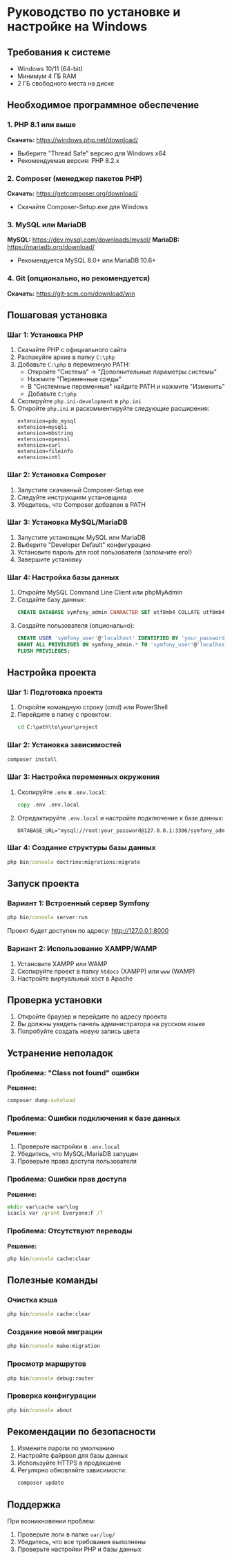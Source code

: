 # Руководство по установке и настройке на Windows

## Требования к системе

- Windows 10/11 (64-bit)
- Минимум 4 ГБ RAM
- 2 ГБ свободного места на диске

## Необходимое программное обеспечение

### 1. PHP 8.1 или выше
**Скачать:** https://windows.php.net/download/
- Выберите "Thread Safe" версию для Windows x64
- Рекомендуемая версия: PHP 8.2.x

### 2. Composer (менеджер пакетов PHP)
**Скачать:** https://getcomposer.org/download/
- Скачайте Composer-Setup.exe для Windows

### 3. MySQL или MariaDB
**MySQL:** https://dev.mysql.com/downloads/mysql/
**MariaDB:** https://mariadb.org/download/
- Рекомендуется MySQL 8.0+ или MariaDB 10.6+

### 4. Git (опционально, но рекомендуется)
**Скачать:** https://git-scm.com/download/win

## Пошаговая установка

### Шаг 1: Установка PHP

1. Скачайте PHP с официального сайта
2. Распакуйте архив в папку `C:\php`
3. Добавьте `C:\php` в переменную PATH:
   - Откройте "Система" → "Дополнительные параметры системы"
   - Нажмите "Переменные среды"
   - В "Системные переменные" найдите PATH и нажмите "Изменить"
   - Добавьте `C:\php`
4. Скопируйте `php.ini-development` в `php.ini`
5. Откройте `php.ini` и раскомментируйте следующие расширения:
   ```
   extension=pdo_mysql
   extension=mysqli
   extension=mbstring
   extension=openssl
   extension=curl
   extension=fileinfo
   extension=intl
   ```

### Шаг 2: Установка Composer

1. Запустите скачанный Composer-Setup.exe
2. Следуйте инструкциям установщика
3. Убедитесь, что Composer добавлен в PATH

### Шаг 3: Установка MySQL/MariaDB

1. Запустите установщик MySQL или MariaDB
2. Выберите "Developer Default" конфигурацию
3. Установите пароль для root пользователя (запомните его!)
4. Завершите установку

### Шаг 4: Настройка базы данных

1. Откройте MySQL Command Line Client или phpMyAdmin
2. Создайте базу данных:
   ```sql
   CREATE DATABASE symfony_admin CHARACTER SET utf8mb4 COLLATE utf8mb4_unicode_ci;
   ```
3. Создайте пользователя (опционально):
   ```sql
   CREATE USER 'symfony_user'@'localhost' IDENTIFIED BY 'your_password';
   GRANT ALL PRIVILEGES ON symfony_admin.* TO 'symfony_user'@'localhost';
   FLUSH PRIVILEGES;
   ```

## Настройка проекта

### Шаг 1: Подготовка проекта

1. Откройте командную строку (cmd) или PowerShell
2. Перейдите в папку с проектом:
   ```cmd
   cd C:\path\to\your\project
   ```

### Шаг 2: Установка зависимостей

```cmd
composer install
```

### Шаг 3: Настройка переменных окружения

1. Скопируйте `.env` в `.env.local`:
   ```cmd
   copy .env .env.local
   ```
2. Отредактируйте `.env.local` и настройте подключение к базе данных:
   ```
   DATABASE_URL="mysql://root:your_password@127.0.0.1:3306/symfony_admin"
   ```

### Шаг 4: Создание структуры базы данных

```cmd
php bin/console doctrine:migrations:migrate
```

## Запуск проекта

### Вариант 1: Встроенный сервер Symfony

```cmd
php bin/console server:run
```

Проект будет доступен по адресу: http://127.0.0.1:8000

### Вариант 2: Использование XAMPP/WAMP

1. Установите XAMPP или WAMP
2. Скопируйте проект в папку `htdocs` (XAMPP) или `www` (WAMP)
3. Настройте виртуальный хост в Apache

## Проверка установки

1. Откройте браузер и перейдите по адресу проекта
2. Вы должны увидеть панель администратора на русском языке
3. Попробуйте создать новую запись цвета

## Устранение неполадок

### Проблема: "Class not found" ошибки
**Решение:**
```cmd
composer dump-autoload
```

### Проблема: Ошибки подключения к базе данных
**Решение:**
1. Проверьте настройки в `.env.local`
2. Убедитесь, что MySQL/MariaDB запущен
3. Проверьте права доступа пользователя

### Проблема: Ошибки прав доступа
**Решение:**
```cmd
mkdir var\cache var\log
icacls var /grant Everyone:F /T
```

### Проблема: Отсутствуют переводы
**Решение:**
```cmd
php bin/console cache:clear
```

## Полезные команды

### Очистка кэша
```cmd
php bin/console cache:clear
```

### Создание новой миграции
```cmd
php bin/console make:migration
```

### Просмотр маршрутов
```cmd
php bin/console debug:router
```

### Проверка конфигурации
```cmd
php bin/console about
```

## Рекомендации по безопасности

1. Измените пароли по умолчанию
2. Настройте файрвол для базы данных
3. Используйте HTTPS в продакшене
4. Регулярно обновляйте зависимости:
   ```cmd
   composer update
   ```

## Поддержка

При возникновении проблем:
1. Проверьте логи в папке `var/log/`
2. Убедитесь, что все требования выполнены
3. Проверьте настройки PHP и базы данных
